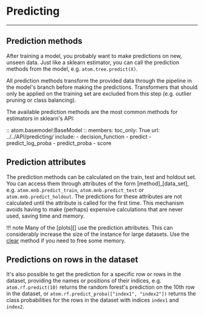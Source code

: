 # Predicting
------------

## Prediction methods

After training a model, you probably want to make predictions on new,
unseen data. Just like a sklearn estimator, you can call the prediction
methods from the model, e.g. `atom.tree.predict(X)`.

All prediction methods transform the provided data through the pipeline
in the model's branch before making the predictions. Transformers that
should only be applied on the training set are excluded from this step
(e.g. outlier pruning or class balancing).

The available prediction methods are the most common methods for estimators
in sklearn's API:

:: atom.basemodel:BaseModel
    :: members:
        toc_only: True
        url: ../../API/predicting/
        include:
            - decision_function
            - predict
            - predict_log_proba
            - predict_proba
            - score


## Prediction attributes

The prediction methods can be calculated on the train, test and
holdout set. You can access them through attributes of the form
[method]_[data_set], e.g. `atom.mnb.predict_train`, `atom.mnb.predict_test`
or `atom.mnb.predict_holdout`. The predictions for these attributes
are not calculated until the attribute is called for the first time.
This mechanism avoids having to make (perhaps) expensive calculations
that are never used, saving time and memory.

!!! note
    Many of the [plots][] use the prediction attributes. This can considerably
    increase the size of the instance for large datasets. Use the [clear](../../API/ATOM/atomclassifier/#clear)
    method if you need to free some memory.


## Predictions on rows in the dataset

It's also possible to get the prediction for a specific row or rows in
the dataset, providing the names or positions of their indices, e.g.
`atom.rf.predict(10)` returns the random forest's prediction on the 10th
row in the dataset, or `atom.rf.predict_proba(["index1", "index2"])`
returns the class probabilities for the rows in the dataset with indices
`index1` and `index2`.

